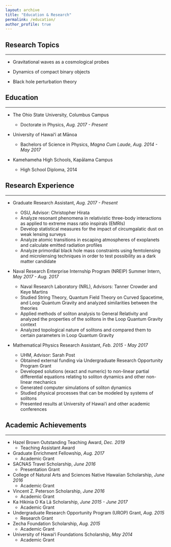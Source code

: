 ```yaml
---
layout: archive
title: "Education & Research"
permalink: /education/
author_profile: true
---
```


## Research Topics
___

- Gravitational waves as a cosmological probes

- Dynamics of compact binary objects

- Black hole perturbation theory

## Education
___

- The Ohio State University, Columbus Campus
	- Doctorate in Physics, _Aug. 2017 - Present_

- University of Hawaiʻi at Mānoa
	- Bachelors of Science in Physics, _Magna Cum Laude_, _Aug. 2014 - May 2017_

- Kamehameha High Schools, Kapālama Campus
	- High School Diploma, 2014

## Research Experience
___

- Graduate Research Assistant, _Aug. 2017 - Present_
	- OSU, Advisor: Christopher Hirata
	- Analyze resonant phenomena in relativistic three-body interactions as applied to extreme mass ratio inspirals (EMRIs)
	- Develop statistical measures for the impact of circumgalatic dust on weak lensing surveys
	- Analyze atomic transitions in escaping atmospheres of exoplanets and calculate emitted radiation profiles
	- Analyze primordial black hole mass constraints using femtolensing and microlensing techniques in order to test possibility as a dark matter candidate

- Naval Research Enterprise Internship Program (NREIP) Summer Intern, _May 2017 - Aug. 2017_
	- Naval Research Laboratory (NRL), Advisors: Tanner Crowder and Keye Martins
	- Studied String Theory, Quantum Field Theory on Curved Spacetime, and Loop Quantum Gravity and analyzed similarities between the theories
	- Applied methods of soliton analysis to General Relativity and analyzed the properties of the solitons in the Loop Quantum Gravity context
	- Analyzed topological nature of solitons and compared them to certain parameters in Loop Quantum Gravity

- Mathematical Physics Research Assistant, _Feb. 2015 - May 2017_
	- UHM, Advisor: Sarah Post
	- Obtained external funding via Undergraduate Research Opportunity Program Grant
	- Developed solutions (exact and numeric) to non-linear partial differential equations relating to soliton dynamics and other non-linear mechanics
	- Generated computer simulations of soliton dynamics
	- Studied physical processes that can be modeled by systems of solitons
	- Presented results at University of Hawai‘i and other academic conferences

## Academic Achievements
___

- Hazel Brown Outstanding Teaching Award, _Dec. 2019_
	- Teaching Assistant Award
- Graduate Enrichment Fellowship, _Aug. 2017_
	- Academic Grant
- SACNAS Travel Scholarship, _June 2016_
	- Presentation Grant
- College of Natural Arts and Sciences Native Hawaiian Scholarship, _June 2016_
	- Academic Grant
- Vincent Z. Peterson Scholarship, _June 2016_
	- Academic Grant
- Ka Hikinia O Ka Lā Scholarship, _June 2015 - June 2017_
	- Academic Grant
- Undergraduate Research Opportunity Program (UROP) Grant, _Aug. 2015_
	- Research Grant
- Zecha Foundation Scholarship, _Aug. 2015_
	- Academic Grant
- University of Hawai‘i Foundations Scholarship, _May 2014_
	- Academic Grant
